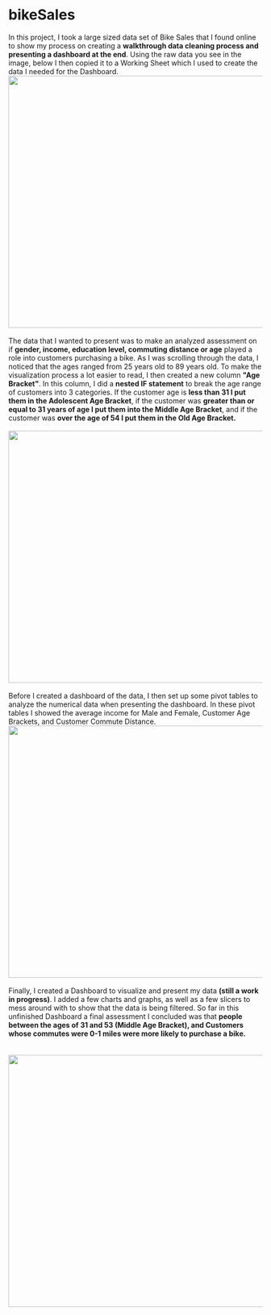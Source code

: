 # bikeSales

In this project, I took a large sized data set of Bike Sales that I found online to show my process on creating a <b>walkthrough data cleaning process and presenting a dashboard at the end</b>. Using the raw data you see in the image, below I then copied it to a Working Sheet which I used to create the data I needed for the Dashboard.
<br><img src="https://user-images.githubusercontent.com/44654955/170320563-c4fc0d45-ad2e-47c2-ba17-99b680dda6a9.png" width="800" height="500"></br>
<br>The data that I wanted to present was to make an analyzed assessment on if <b>gender, income, education level, commuting distance or age</b> played a role into customers purchasing a bike. As I was scrolling through the data, I noticed that the ages ranged from 25 years old to 89 years old. To make the visualization process a lot easier to read, I then created a new column <b>"Age Bracket"</b>. In this column, I did a <b>nested IF statement</b> to break the age range of customers into 3 categories. If the customer age is <b>less than 31 I put them in the Adolescent Age Bracket</b>, if the customer was <b>greater than or equal to 31 years of age I put them into the Middle Age Bracket</b>, and if the customer was <b>over the age of 54 I put them in the Old Age Bracket.</b></br>
<br><img src="https://user-images.githubusercontent.com/44654955/170328173-d42951f0-0424-4299-ab3f-70ec12876625.png" width="800" height="500"></br>
<br>Before I created a dashboard of the data, I then set up some pivot tables to analyze the numerical data when presenting the dashboard. In these pivot tables I showed the average income for Male and Female, Customer Age Brackets, and Customer Commute Distance.
<br><img src="https://user-images.githubusercontent.com/44654955/170330728-0281715d-8111-4340-92a5-8448a68e0273.png" width="800" height="500"></br>
<br>Finally, I created a Dashboard to visualize and present my data <b>(still a work in progress)</b>. I added a few charts and graphs, as well as a few slicers to mess around with to show that the data is being filtered. So far in this unfinished Dashboard a final assessment I concluded was that <b>people between the ages of 31 and 53 (Middle Age Bracket), and Customers whose commutes were 0-1 miles were more likely to purchase a bike.</b></br>                                                                                                                                   
<br><img src="https://user-images.githubusercontent.com/44654955/170336422-f2578a90-6cdb-484b-af05-55d783bbfa06.png" width="800" height="500"></br>
